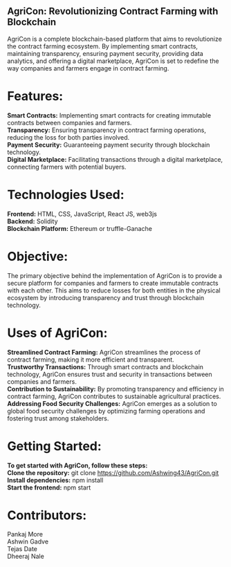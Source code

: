 ## AgriCon: Revolutionizing Contract Farming with Blockchain
AgriCon is a complete blockchain-based platform that aims to revolutionize the contract farming ecosystem. By implementing smart contracts, maintaining transparency, ensuring payment security, providing data analytics, and offering a digital marketplace, AgriCon is set to redefine the way companies and farmers engage in contract farming.

# Features:
**Smart Contracts:** Implementing smart contracts for creating immutable contracts between companies and farmers.\
**Transparency:** Ensuring transparency in contract farming operations, reducing the loss for both parties involved.\
**Payment Security:** Guaranteeing payment security through blockchain technology.\
**Digital Marketplace:** Facilitating transactions through a digital marketplace, connecting farmers with potential buyers.

# Technologies Used:
**Frontend:** HTML, CSS, JavaScript, React JS, web3js\
**Backend:** Solidity\
**Blockchain Platform:** Ethereum or truffle-Ganache

# Objective:
The primary objective behind the implementation of AgriCon is to provide a secure platform for companies and farmers to create immutable contracts with each other. This aims to reduce losses for both entities in the physical ecosystem by introducing transparency and trust through blockchain technology.

# Uses of AgriCon:
**Streamlined Contract Farming:** AgriCon streamlines the process of contract farming, making it more efficient and transparent.\
**Trustworthy Transactions:** Through smart contracts and blockchain technology, AgriCon ensures trust and security in transactions between companies and farmers.\
**Contribution to Sustainability:** By promoting transparency and efficiency in contract farming, AgriCon contributes to sustainable agricultural practices.\
**Addressing Food Security Challenges:** AgriCon emerges as a solution to global food security challenges by optimizing farming operations and fostering trust among stakeholders.

# Getting Started:
**To get started with AgriCon, follow these steps:**\
**Clone the repository:** git clone https://github.com/Ashwing43/AgriCon.git \
**Install dependencies:** npm install\
**Start the frontend:** npm start
  
# Contributors:
Pankaj More\
Ashwin Gadve\
Tejas Date\
Dheeraj Nale
